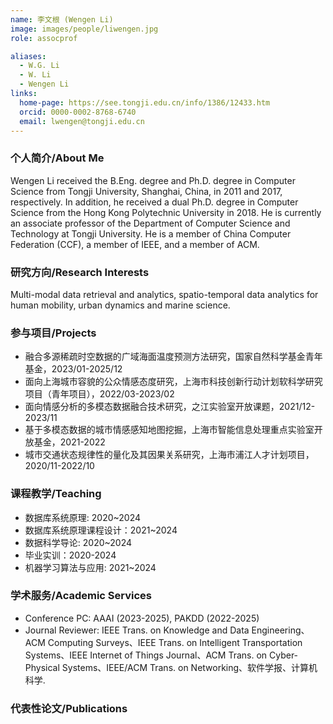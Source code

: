 ```yaml
---
name: 李文根 (Wengen Li)
image: images/people/liwengen.jpg
role: assocprof

aliases:
  - W.G. Li
  - W. Li
  - Wengen Li
links:
  home-page: https://see.tongji.edu.cn/info/1386/12433.htm
  orcid: 0000-0002-8768-6740
  email: lwengen@tongji.edu.cn
---
```


### 个人简介/About Me
Wengen Li received the B.Eng. degree and Ph.D. degree in Computer Science from Tongji University, Shanghai, China, in 2011 and 2017, respectively. In addition, he received a dual Ph.D. degree in Computer Science from the Hong Kong Polytechnic University in 2018. He is currently an associate professor of the Department of Computer Science and Technology at Tongji University. He is a member of China Computer Federation (CCF), a member of IEEE, and a member of ACM.

### 研究方向/Research Interests
Multi-modal data retrieval and analytics, spatio-temporal data analytics for human mobility, urban dynamics and marine science.

### 参与项目/Projects
- 融合多源稀疏时空数据的广域海面温度预测方法研究，国家自然科学基金青年基金，2023/01-2025/12
- 面向上海城市容貌的公众情感态度研究，上海市科技创新行动计划软科学研究项目（青年项目），2022/03-2023/02
- 面向情感分析的多模态数据融合技术研究，之江实验室开放课题，2021/12-2023/11
- 基于多模态数据的城市情感感知地图挖掘，上海市智能信息处理重点实验室开放基金，2021-2022
- 城市交通状态规律性的量化及其因果关系研究，上海市浦江人才计划项目，2020/11-2022/10

### 课程教学/Teaching
- 数据库系统原理: 2020~2024
- 数据库系统原理课程设计：2021~2024
- 数据科学导论: 2020~2024
- 毕业实训：2020-2024
- 机器学习算法与应用: 2021~2024

### 学术服务/Academic Services
- Conference PC: AAAI (2023-2025), PAKDD (2022-2025)
- Journal Reviewer: IEEE Trans. on Knowledge and Data Engineering、ACM Computing Surveys、IEEE Trans. on Intelligent Transportation Systems、IEEE Internet of Things Journal、ACM Trans. on Cyber-Physical Systems、IEEE/ACM Trans. on Networking、软件学报、计算机科学. 

### 代表性论文/Publications
